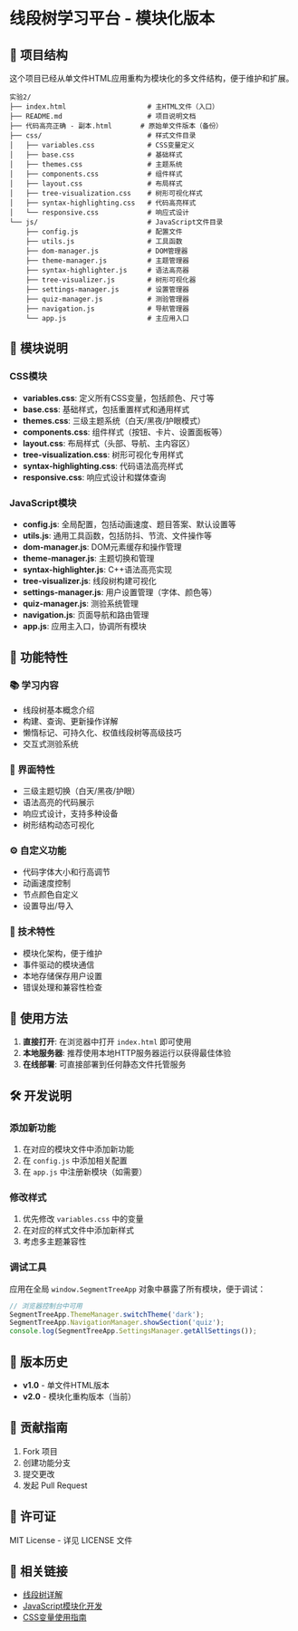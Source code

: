 # 线段树学习平台 - 模块化版本

## 📁 项目结构

这个项目已经从单文件HTML应用重构为模块化的多文件结构，便于维护和扩展。

```
实验2/
├── index.html                    # 主HTML文件（入口）
├── README.md                     # 项目说明文档
├── 代码高亮正确 - 副本.html       # 原始单文件版本（备份）
├── css/                          # 样式文件目录
│   ├── variables.css             # CSS变量定义
│   ├── base.css                  # 基础样式
│   ├── themes.css                # 主题系统
│   ├── components.css            # 组件样式
│   ├── layout.css                # 布局样式
│   ├── tree-visualization.css    # 树形可视化样式
│   ├── syntax-highlighting.css   # 代码高亮样式
│   └── responsive.css            # 响应式设计
└── js/                           # JavaScript文件目录
    ├── config.js                 # 配置文件
    ├── utils.js                  # 工具函数
    ├── dom-manager.js            # DOM管理器
    ├── theme-manager.js          # 主题管理器
    ├── syntax-highlighter.js     # 语法高亮器
    ├── tree-visualizer.js        # 树形可视化器
    ├── settings-manager.js       # 设置管理器
    ├── quiz-manager.js           # 测验管理器
    ├── navigation.js             # 导航管理器
    └── app.js                    # 主应用入口
```

## 🔧 模块说明

### CSS模块

- **variables.css**: 定义所有CSS变量，包括颜色、尺寸等
- **base.css**: 基础样式，包括重置样式和通用样式
- **themes.css**: 三级主题系统（白天/黑夜/护眼模式）
- **components.css**: 组件样式（按钮、卡片、设置面板等）
- **layout.css**: 布局样式（头部、导航、主内容区）
- **tree-visualization.css**: 树形可视化专用样式
- **syntax-highlighting.css**: 代码语法高亮样式
- **responsive.css**: 响应式设计和媒体查询

### JavaScript模块

- **config.js**: 全局配置，包括动画速度、题目答案、默认设置等
- **utils.js**: 通用工具函数，包括防抖、节流、文件操作等
- **dom-manager.js**: DOM元素缓存和操作管理
- **theme-manager.js**: 主题切换和管理
- **syntax-highlighter.js**: C++语法高亮实现
- **tree-visualizer.js**: 线段树构建可视化
- **settings-manager.js**: 用户设置管理（字体、颜色等）
- **quiz-manager.js**: 测验系统管理
- **navigation.js**: 页面导航和路由管理
- **app.js**: 应用主入口，协调所有模块

## 🚀 功能特性

### 📚 学习内容
- 线段树基本概念介绍
- 构建、查询、更新操作详解
- 懒惰标记、可持久化、权值线段树等高级技巧
- 交互式测验系统

### 🎨 界面特性
- 三级主题切换（白天/黑夜/护眼）
- 语法高亮的代码展示
- 响应式设计，支持多种设备
- 树形结构动态可视化

### ⚙️ 自定义功能
- 代码字体大小和行高调节
- 动画速度控制
- 节点颜色自定义
- 设置导出/导入

### 🔧 技术特性
- 模块化架构，便于维护
- 事件驱动的模块通信
- 本地存储保存用户设置
- 错误处理和兼容性检查

## 🎯 使用方法

1. **直接打开**: 在浏览器中打开 `index.html` 即可使用
2. **本地服务器**: 推荐使用本地HTTP服务器运行以获得最佳体验
3. **在线部署**: 可直接部署到任何静态文件托管服务

## 🛠️ 开发说明

### 添加新功能
1. 在对应的模块文件中添加新功能
2. 在 `config.js` 中添加相关配置
3. 在 `app.js` 中注册新模块（如需要）

### 修改样式
1. 优先修改 `variables.css` 中的变量
2. 在对应的样式文件中添加新样式
3. 考虑多主题兼容性

### 调试工具
应用在全局 `window.SegmentTreeApp` 对象中暴露了所有模块，便于调试：

```javascript
// 浏览器控制台中可用
SegmentTreeApp.ThemeManager.switchTheme('dark');
SegmentTreeApp.NavigationManager.showSection('quiz');
console.log(SegmentTreeApp.SettingsManager.getAllSettings());
```

## 📝 版本历史

- **v1.0** - 单文件HTML版本
- **v2.0** - 模块化重构版本（当前）

## 🤝 贡献指南

1. Fork 项目
2. 创建功能分支
3. 提交更改
4. 发起 Pull Request

## 📄 许可证

MIT License - 详见 LICENSE 文件

## 🔗 相关链接

- [线段树详解](https://oi-wiki.org/ds/seg/)
- [JavaScript模块化开发](https://developer.mozilla.org/en-US/docs/Web/JavaScript/Guide/Modules)
- [CSS变量使用指南](https://developer.mozilla.org/en-US/docs/Web/CSS/Using_CSS_custom_properties)
